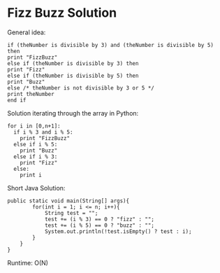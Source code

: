 # Fizz Buzz Solution

General idea:
```
if (theNumber is divisible by 3) and (theNumber is divisible by 5) then
print "FizzBuzz"
else if (theNumber is divisible by 3) then
print "Fizz"
else if (theNumber is divisible by 5) then
print "Buzz"
else /* theNumber is not divisible by 3 or 5 */
print theNumber
end if
```
Solution iterating through the array in Python:
```
for i in [0,n+1]:
  if i % 3 and i % 5:
    print "FizzBuzz"
  else if i % 5:
    print "Buzz"
  else if i % 3:
    print "Fizz"
  else:
    print i
```

Short Java Solution:
```
public static void main(String[] args){		
		for(int i = 1; i <= n; i++){
			String test = "";
			test += (i % 3) == 0 ? "fizz" : "";
			test += (i % 5) == 0 ? "buzz" : "";
			System.out.println(!test.isEmpty() ? test : i);
		}
	}
}
```
Runtime: O(N)
